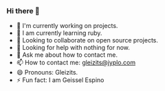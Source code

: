### Hi there 👋

- 🔭 I'm currently working on projects.
- 🌱 I am currently learning ruby.
- 👯 Looking to collaborate on open source projects.
- 🤔 Looking for help with nothing for now.
- 💬 Ask me about how to contact me.
- 📫 How to contact me: gleizits@jyplo.com
- 😄 Pronouns: Gleizits.
- ⚡ Fun fact: I am Geissel Espino
